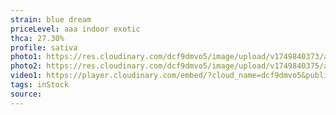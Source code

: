 ```yaml
---
strain: blue dream
priceLevel: aaa indoor exotic
thca: 27.30%
profile: sativa
photo1: https://res.cloudinary.com/dcf9dmvo5/image/upload/v1749840373/aaa-indoor-ex_sativa_blue-dream_1_wdbaka.jpg
photo2: https://res.cloudinary.com/dcf9dmvo5/image/upload/v1749840375/aaa-indoor-ex_sativa_blue-dream_2_hqxg3s.jpg
video1: https://player.cloudinary.com/embed/?cloud_name=dcf9dmvo5&public_id=aaa-indoor-ex_sativa_blue-dream_tvf4y6&profile=flower
tags: inStock
source:
---
```

